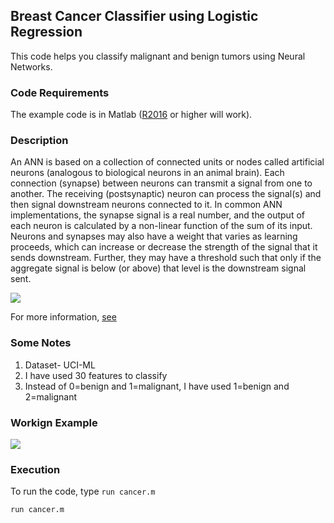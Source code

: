 ## Breast Cancer Classifier using Logistic Regression
This code helps you classify malignant and benign tumors using Neural Networks.

### Code Requirements
The example code is in Matlab ([R2016](https://in.mathworks.com/help/matlab/) or higher will work). 


### Description
An ANN is based on a collection of connected units or nodes called artificial neurons (analogous to biological neurons in an animal brain). Each connection (synapse) between neurons can transmit a signal from one to another. The receiving (postsynaptic) neuron can process the signal(s) and then signal downstream neurons connected to it. In common ANN implementations, the synapse signal is a real number, and the output of each neuron is calculated by a non-linear function of the sum of its input. Neurons and synapses may also have a weight that varies as learning proceeds, which can increase or decrease the strength of the signal that it sends downstream. Further, they may have a threshold such that only if the aggregate signal is below (or above) that level is the downstream signal sent.

<img src="https://github.com/akshaybahadur21/Breast-Cancer-Neural-Networks/blob/master/neural.png">

For more information, [see](https://en.wikipedia.org/wiki/Artificial_neural_network)

### Some Notes
1) Dataset- UCI-ML
2) I have used 30 features to classify
3) Instead of 0=benign and 1=malignant, I have used 1=benign and 2=malignant

### Workign Example
<img src="https://github.com/akshaybahadur21/Breast-Cancer-Neural-Networks/blob/master/cancer_neural.gif">

### Execution
To run the code, type `run cancer.m`

```
run cancer.m
```
